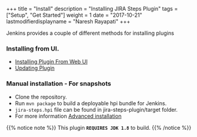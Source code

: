 +++
title = "Install"
description = "Installing JIRA Steps Plugin"
tags = ["Setup", "Get Started"]
weight = 1
date = "2017-10-21"
lastmodifierdisplayname = "Naresh Rayapati"
+++

Jenkins provides a couple of different methods for installing plugins

### Installing from UI.

* [Installing Plugin From Web UI](https://jenkins.io/doc/book/managing/plugins/#from-the-web-ui)
* [Updating Plugin](https://jenkins.io/doc/book/managing/plugins/#updating-a-plugin)

### Manual installation - For snapshots

* Clone the repository.
* Run `mvn package` to build a deployable hpi bundle for Jenkins.
* `jira-steps.hpi` file can be found in jira-steps-plugin/target folder.
* For more information [Advanced installation](https://jenkins.io/doc/book/managing/plugins/#advanced-installation)

{{% notice note %}}
  This plugin **`REQUIRES JDK 1.8`** to build.
{{% /notice %}}
